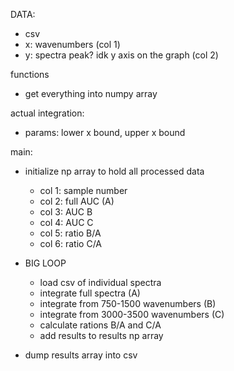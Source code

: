 DATA: 
- csv 
- x: wavenumbers (col 1)
- y: spectra peak? idk y axis on the graph (col 2)

functions
- get everything into numpy array

actual integration:
- params: lower x bound, upper x bound

main:
- initialize np array to hold all processed data
    - col 1: sample number
    - col 2: full AUC (A)
    - col 3: AUC B
    - col 4: AUC C
    - col 5: ratio B/A
    - col 6: ratio C/A

- BIG LOOP
    - load csv of individual spectra
    - integrate full spectra (A)
    - integrate from 750-1500 wavenumbers (B)
    - integrate from 3000-3500 wavenumbers (C)
    - calculate rations B/A and C/A
    - add results to results np array

- dump results array into csv